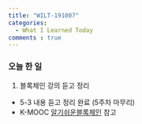 ```yaml
---
title: "WILT-191007"
categories:
  - What I Learned Today
comments : true
---
```


### 오늘 한 일

1. 블록체인 강의 듣고 정리
  - 5-3 내용 듣고 정리 완료 (5주차 마무리)
  - K-MOOC [알기쉬운블록체인] 참고




[제로초]: https://www.zerocho.com/category/NodeJS/post/593a487c2ed1da0018cff95d
[알기쉬운블록체인]: http://www.kmooc.kr/courses/course-v1:SJCU+SJCU01+2019_2/course/
